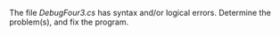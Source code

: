 The file *DebugFour3.cs* has syntax and/or logical errors.  Determine the problem(s), and fix the program.

